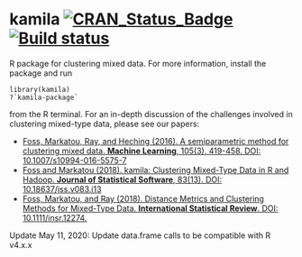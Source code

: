 
# kamila [![CRAN_Status_Badge](http://www.r-pkg.org/badges/version/kamila)](https://cran.r-project.org/package=kamila) [![Build status](https://ci.appveyor.com/api/projects/status/96ucgsr93ok90aux?svg=true)](https://ci.appveyor.com/project/ahfoss/kamila)  

R package for clustering mixed data. For more information, install the package and run

    library(kamila)
    ?`kamila-package`

from the R terminal. For an in-depth discussion of the challenges involved in clustering mixed-type data, please see our papers:
 * [Foss, Markatou, Ray, and Heching (2016). A semiparametric method for clustering mixed data. **Machine Learning**, 105(3), 419-458. DOI: 10.1007/s10994-016-5575-7](http://link.springer.com/article/10.1007/s10994-016-5575-7)
 * [Foss and Markatou (2018). kamila: Clustering Mixed-Type Data in R and Hadoop. **Journal of Statistical Software**, 83(13). DOI: 10.18637/jss.v083.i13](https://www.jstatsoft.org/article/view/v083i13)
 * [Foss, Markatou, and Ray (2018). Distance Metrics and Clustering Methods for Mixed-Type Data. **International Statistical Review**. DOI: 10.1111/insr.12274.](https://onlinelibrary.wiley.com/doi/abs/10.1111/insr.12274)

Update May 11, 2020: Update data.frame calls to be compatible with R v4.x.x
